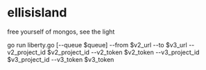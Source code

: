 # ellisisland
free yourself of mongos, see the light

go run liberty.go [--queue $queue] --from $v2_url --to $v3_url --v2_project_id $v2_project_id --v2_token $v2_token --v3_project_id $v3_project_id --v3_token $v3_token
